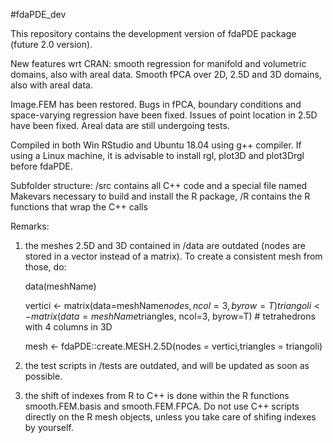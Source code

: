 #fdaPDE_dev

This repository contains the development version of fdaPDE package (future 2.0 version).

New features wrt CRAN: smooth regression for manifold and volumetric domains, also with areal data. Smooth fPCA over 2D, 2.5D and 3D domains, also with areal data.

Image.FEM has been restored. Bugs in fPCA, boundary conditions and space-varying regression have been fixed. Issues of point location in 2.5D have been fixed. Areal data are still undergoing tests.

Compiled in both Win RStudio and Ubuntu 18.04 using g++ compiler. If using a Linux machine, it is advisable to install rgl, plot3D and plot3Drgl before fdaPDE.

Subfolder structure:
/src contains all C++ code and a special file named Makevars necessary to build and install the R package, 
/R contains the R functions that wrap the C++ calls

Remarks:

1) the meshes 2.5D and 3D contained in /data are outdated (nodes are stored in a vector instead of a matrix). To create a consistent mesh    from those, do:

   data(meshName)

   vertici <- matrix(data=meshName$nodes,ncol=3,byrow=T)
   triangoli <- matrix(data=meshName$triangles, ncol=3, byrow=T) # tetrahedrons with 4 columns in 3D

   mesh <- fdaPDE::create.MESH.2.5D(nodes = vertici,triangles = triangoli)
   
2) the test scripts in /tests are outdated, and will be updated as soon as possible.

3) the shift of indexes from R to C++ is done within the R functions smooth.FEM.basis and smooth.FEM.FPCA. Do not use C++ scripts directly on the R mesh objects, unless you take care of shifing indexes by yourself.
 
